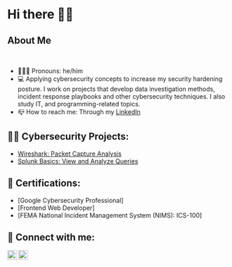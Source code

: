 <h1>Hi there 👋🏽 <br/><a href="https://www.linkedin.com/in/jeffluahiwa/"></a>

<h2>About Me</h2>
<br>
<div>
  <ul>
    <li> 👨🏽‍💻 Pronouns: he/him</li>
    <li> 💻 Applying cybersecurity concepts to increase my security hardening posture. I work on projects that develop data investigation methods, incident response playbooks and other cybersecurity techniques. I also study IT, and programming-related topics.</li>
    <li> 📪 How to reach me: Through my <a href="https://www.linkedin.com/in/jeffluahiwa/">LinkedIn</a></li>
  </ul>
</div>

<h2> 👨‍💻 Cybersecurity Projects:</h2>

- [Wireshark: Packet Capture Analysis](https://github.com/BakedPY/WiresharkPacketCapture)
- [Splunk Basics: View and Analyze Queries](https://github.com/BakedPY/SEIM-Splunk-Basics)

<h2> 📜 Certifications:</h2>
<ul>
  <li>[Google Cybersecurity Professional]</li>
  <li>[Frontend Web Developer]</li> 
  <li>[FEMA National Incident Management System (NIMS): ICS-100]</li>
</ul>

<h2> 🤳 Connect with me:</h2>

[<img align="left" alt="BakedPY | Twitter" width="22px" src="https://cdn.jsdelivr.net/npm/simple-icons@v3/icons/twitter.svg" />][twitter]
[<img align="left" alt="JeffLuahiwa | LinkedIn" width="22px" src="https://cdn.jsdelivr.net/npm/simple-icons@v3/icons/linkedin.svg" />][linkedin]

[twitter]: https://twitter.com/bakedpy
[linkedin]: https://linkedin.com/in/jeffluahiwa

<!--

Here are some ideas to get you started:

- 🔭 I’m currently working on ...
- 🌱 I’m currently learning ...
- 👯 I’m looking to collaborate on ...
- 🤔 I’m looking for help with ...
- 💬 Ask me about ...
- 📫 How to reach me: ...
- 😄 Pronouns: ...
- ⚡ Fun fact: ...
-->
